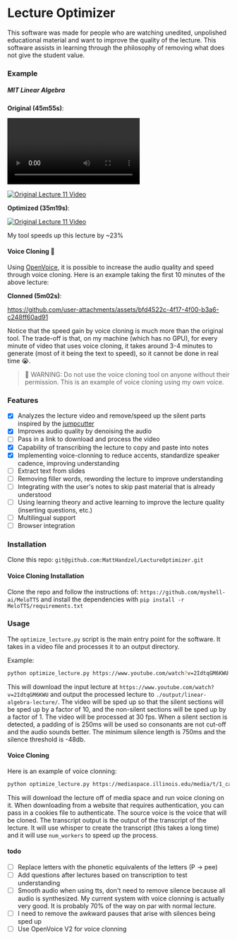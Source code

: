 # Lecture Optimizer

This software was made for people who are watching unedited, unpolished educational material and want to improve the quality of the lecture. This software assists in learning through the philosophy of removing what does not give the student value.

### Example

##### MIT Linear Algebra

**Original (45m55s)**:

<video src="https://www.youtube.com/watch?v=2IdtqGM6KWU" controls="controls" style="max-width: 730px;"></video>

[![Original Lecture 11 Video](https://img.youtube.com/vi/2IdtqGM6KWU/0.jpg)](https://www.youtube.com/watch?v=2IdtqGM6KWU)

**Optimized (35m19s)**:

[![Original Lecture 11 Video](https://img.youtube.com/vi/EtxPOWO6bgc/0.jpg)](https://youtu.be/EtxPOWO6bgc)

My tool speeds up this lecture by ~23\%


#### Voice Cloning 🤯

Using [OpenVoice](https://github.com/myshell-ai/OpenVoice), it is possible to increase the audio quality and speed through voice cloning. Here is an example taking the first 10 minutes of the above lecture:

**Clonned (5m02s)**:


https://github.com/user-attachments/assets/bfd4522c-4f17-4f00-b3a6-c248ff60ad91

Notice that the speed gain by voice cloning is much more than the original tool. The trade-off is that, on my machine (which has no GPU), for every minute of video that uses voice cloning, it takes around 3-4 minutes to generate (most of it being the text to speed), so it cannot be done in real time 😭.

>  WARNING: Do not use the voice cloning tool on anyone without their permission. This is an example of voice cloning using my own voice.

### Features

- [x] Analyzes the lecture video and remove/speed up the silent parts inspired by the [jumpcutter](https://github.com/carykh/jumpcutter)
- [x] Improves audio quality by denoising the audio
- [ ] Pass in a link to download and process the video
- [x] Capability of transcribing the lecture to copy and paste into notes
- [x] Implementing voice-clonning to reduce accents, standardize speaker cadence, improving understanding
- [ ] Extract text from slides
- [ ] Removing filler words, rewording the lecture to improve understanding
- [ ] Integrating with the user's notes to skip past material that is already understood
- [ ] Using learning theory and active learning to improve the lecture quality (inserting questions, etc.)
- [ ] Multilingual support
- [ ] Browser integration

### Installation

Clone this repo: `git@github.com:MattHandzel/LectureOptimizer.git`

#### Voice Cloning Installation

Clone the repo and follow the instructions of: `https://github.com/myshell-ai/MeloTTS` and install the dependencies with `pip install -r MeloTTS/requirements.txt`

### Usage

The `optimize_lecture.py` script is the main entry point for the software. It takes in a video file and processes it to an output directory.

Example:

```sh
python optimize_lecture.py https://www.youtube.com/watch?v=2IdtqGM6KWU  --output_dir ./output/linear-algebra-lecture/ --speed_up --fps 30 --num_workers 15 --normal_speed 1 --silent_speed 10 --padding 250 --silence_threshold -48 --min_silence_len 750
```

This will download the input lecture at `https://www.youtube.com/watch?v=2IdtqGM6KWU` and output the processed lecture to `./output/linear-algebra-lecture/`. The video will be sped up so that the silent sections will be sped up by a factor of 10, and the non-silent sections will be sped up by a factor of 1. The video will be processed at 30 fps. When a silent section is detected, a padding of is 250ms will be used so consonants are not cut-off and the audio sounds better. The minimum silence length is 750ms and the silence threshold is -48db.

#### Voice Cloning

Here is an example of voice clonning:

```sh
python optimize_lecture.py https://mediaspace.illinois.edu/media/t/1_caaoyovw --cookies ~/Downloads/cookies.txt --output_dir ./output/cs425-lecture-13/ --speed_up --fps 30 --num_workers 15 --normal_speed 1 --silent_speed 10 --padding 250 --silence_threshold -52 --min_silence_len 750 --clone_voice --source_voice ./matts-voice.mp3 --transcript_output ./output/linear-algebra-lecture-short-voice-clone/linear-algebra-short.tsv
```

This will download the lecture off of media space and run voice cloning on it. When downloading from a website that requires authentication, you can pass in a cookies file to authenticate. The source voice is the voice that will be cloned. The transcript output is the output of the transcript of the lecture. It will use whisper to create the transcript (this takes a long time) and it will use `num_workers` to speed up the process.

#### todo

- [ ] Replace letters with the phonetic equivalents of the letters (P -> pee)
- [ ] Add questions after lectures based on transcription to test understanding
- [ ] Smooth audio when using tts, don't need to remove silence because all audio is synthesized. My current system with voice clonning is actually very good. It is probably 70% of the way on par with normal lecture.
- [ ] I need to remove the awkward pauses that arise with silences being sped up
- [ ] Use OpenVoice V2 for voice clonning
